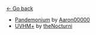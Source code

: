 [← Go back](https://github.com/bugworm/Categories/wiki/Borderlands-2)
* [Pandemonium](https://github.com/bugworm/Categories/wiki/Pandemonium) by [Aaron00000](https://github.com/BLCM/BLCMods/tree/master/Borderlands%202%20mods/Aaron0000)
* [UVHM+](https://github.com/bugworm/Categories/wiki/UVHM-Plus) by [theNocturni](https://github.com/BLCM/BLCMods/tree/master/Borderlands%202%20mods/theNocturni)
